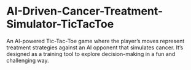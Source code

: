 # AI-Driven-Cancer-Treatment-Simulator-TicTacToe
An AI-powered Tic-Tac-Toe game where the player’s moves represent treatment strategies against an AI opponent that simulates cancer. It’s designed as a training tool to explore decision-making in a fun and challenging way.
